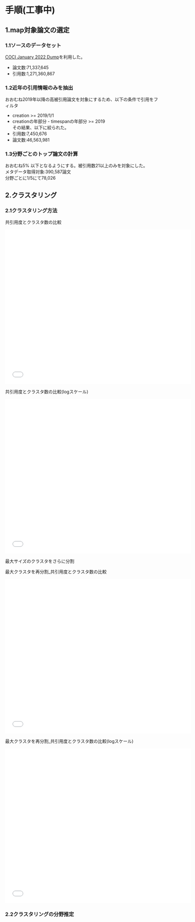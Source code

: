 # 手順(工事中)


## 1.map対象論文の選定  

### 1.1ソースのデータセット
[COCI January 2022 Dump](https://doi.org/10.6084/m9.figshare.6741422.v13)を利用した。
- 論文数:71,337,645  
- 引用数:1,271,360,867  

### 1.2近年の引用情報のみを抽出
おおむね2019年以降の高被引用論文を対象にするため、以下の条件で引用をフィルタ
- creation >= 2019/1/1  
- creationの年部分 - timespanの年部分 >= 2019    
その結果、以下に絞られた。
- 引用数:7,450,676 
- 論文数:46,563,981  
 
### 1.3分野ごとのトップ論文の計算
おおむね5% 以下となるようにする。被引用数21以上のみを対象にした。  
メタデータ取得対象:390,587論文  
分野ごとに1/5にて78,026  

## 2.クラスタリング

### 2.1クラスタリング方法

共引用度とクラスタ数の比較  
<iframe width="600" height="500" frameborder="0" scrolling="no" src="clustering_stats_std.html"></iframe>  

共引用度とクラスタ数の比較(logスケール)  
<iframe width="600" height="500" frameborder="0" scrolling="no" src="clustering_stats_log.html"></iframe> 

最大サイズのクラスタをさらに分割  

最大クラスタを再分割_共引用度とクラスタ数の比較  
<iframe width="600" height="500" frameborder="0" scrolling="no" src="clustering_823_stats_std.html"></iframe>  

最大クラスタを再分割_共引用度とクラスタ数の比較(logスケール)  
<iframe width="600" height="500" frameborder="0" scrolling="no" src="clustering_823_stats_log.html"></iframe> 


### 2.2クラスタリングの分野推定
